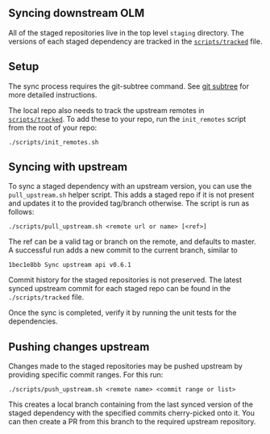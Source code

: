 ## Syncing downstream OLM

All of the staged repositories live in the top level `staging` directory. The versions of each staged dependency are tracked in the [`scripts/tracked`](./tracked) file.

## Setup

The sync process requires the git-subtree command. See [git subtree](https://github.com/git/git/blob/master/contrib/subtree/INSTALL) for more detailed instructions.

The local repo also needs to track the upstream remotes in [`scripts/tracked`](./tracked). To add these to your repo, run the `init_remotes` script from the root of your repo:
```
./scripts/init_remotes.sh
```

## Syncing with upstream

To sync a staged dependency with an upstream version, you can use the `pull_upstream.sh` helper script. This adds a staged repo if it is not present and updates it to the provided tag/branch otherwise. The script is run as follows:

```
./scripts/pull_upstream.sh <remote url or name> [<ref>]
```
The ref can be a valid tag or branch on the remote, and defaults to master. A successful run adds a new commit to the current branch, similar to 
```
1bec1e8bb Sync upstream api v0.6.1
```
Commit history for the staged repositories is not preserved. The latest synced upstream commit for each staged repo can be found in the `./scripts/tracked` file.

Once the sync is completed, verify it by running the unit tests for the dependencies.

## Pushing changes upstream

Changes made to the staged repositories may be pushed upstream by providing specific commit ranges. For this run:

```
./scripts/push_upstream.sh <remote name> <commit range or list>
```
This creates a local branch containing from the last synced version of the staged dependency with the specified commits cherry-picked onto it. You can then create a PR from this branch to the required upstream repository.
